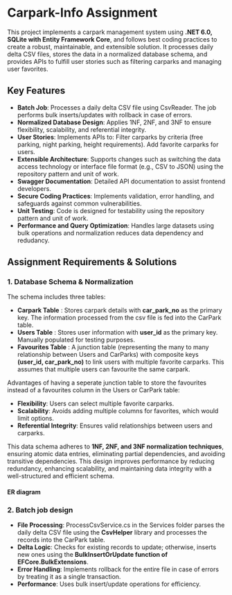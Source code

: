 # Carpark-Info Assignment

This project implements a carpark management system using **.NET 6.0, SQLite with Entity Framework Core**, and follows best coding practices to create a robust, maintainable, and extensible solution. It processes daily delta CSV files, stores the data in a normalized database schema, and provides APIs to fulfill user stories such as filtering carparks and managing user favorites.

## Key Features
* **Batch Job**: Processes a daily delta CSV file using CsvReader. The job performs bulk inserts/updates with rollback in case of errors.
* **Normalized Database Design**: Applies 1NF, 2NF, and 3NF to ensure flexibility, scalability, and referential integrity.
* **User Stories**: Implements APIs to:
        Filter carparks by criteria (free parking, night parking, height requirements).
        Add favorite carparks for users.
* **Extensible Architecture**: Supports changes such as switching the data access technology or interface file format (e.g., CSV to JSON) using the repository pattern and unit of work. 
* **Swagger Documentation**: Detailed API documentation to assist frontend developers.
* **Secure Coding Practices**: Implements validation, error handling, and safeguards against common vulnerabilities.
* **Unit Testing**: Code is designed for testability using the repository pattern and unit of work.
* **Performance and Query Optimization**: Handles large datasets using bulk operations and normalization reduces data dependency and redudancy. 

## Assignment Requirements & Solutions

### 1. Database Schema & Normalization

The schema includes three tables:

* **Carpark Table** : Stores carpark details with **car_park_no** as the primary key. The information processed from the csv file is fed into the CarPark table. 
* **Users Table** : Stores user information with **user_id** as the primary key. Manually populated for testing purposes. 
* **Favourites Table** : A junction table (representing the many to many relationship between Users and CarParks) with composite keys **(user_id, car_park_no)** to link users with multiple favorite carparks. This assumes that multiple users can favourite the same carpark.


Advantages of having a seperate junction table to store the favourites instead of a favourites column in the Users or CarPark table:

* **Flexibility**: Users can select multiple favorite carparks.
* **Scalability**: Avoids adding multiple columns for favorites, which would limit options.
* **Referential Integrity**: Ensures valid relationships between users and carparks.


This data schema adheres to **1NF, 2NF, and 3NF normalization techniques**, ensuring atomic data entries, eliminating partial dependencies, and avoiding transitive dependencies. This design improves performance by reducing redundancy, enhancing scalability, and maintaining data integrity with a well-structured and efficient schema.

#### ER diagram

### 2. Batch job design

* **File Processing**: ProcessCsvService.cs in the Services folder parses the daily delta CSV file using the **CsvHelper** library and processes the records into the CarPark table. 
* **Delta Logic**: Checks for existing records to update; otherwise, inserts new ones using the **BulkInsertOrUpdate function of EFCore.BulkExtensions**. 
* **Error Handling**: Implements rollback for the entire file in case of errors by treating it as a single transaction. 
* **Performance**: Uses bulk insert/update operations for efficiency.



